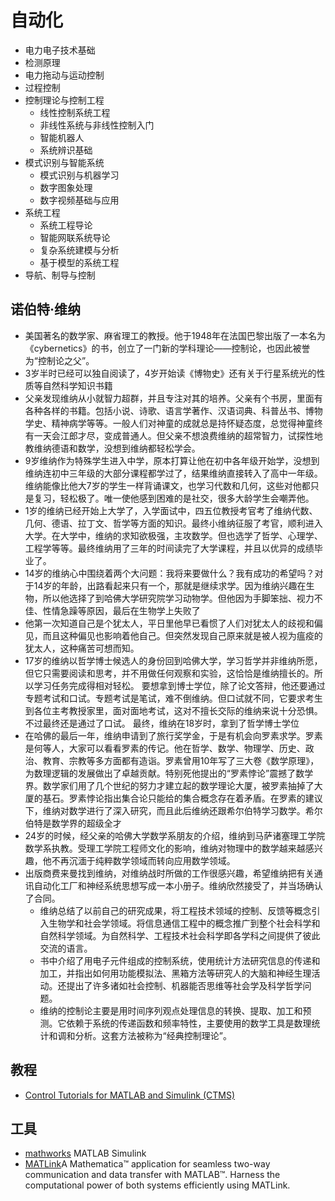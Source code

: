 # 自动化

* 电力电子技术基础
* 检测原理
* 电力拖动与运动控制
* 过程控制
* 控制理论与控制工程
  - 线性控制系统工程
  - 非线性系统与非线性控制入门
  - 智能机器人
  - 系统辨识基础
* 模式识别与智能系统
  - 模式识别与机器学习
  - 数字图象处理
  - 数字视频基础与应用
* 系统工程
  - 系统工程导论
  - 智能网联系统导论
  - 复杂系统建模与分析
  - 基于模型的系统工程
* 导航、制导与控制

## 诺伯特·维纳

* 美国著名的数学家、麻省理工的教授。他于1948年在法国巴黎出版了一本名为《cybernetics》的书，创立了一门新的学科理论——控制论，也因此被誉为“控制论之父”。
* 3岁半时已经可以独自阅读了，4岁开始读《博物史》还有关于行星系统光的性质等自然科学知识书籍
* 父亲发现维纳从小就智力超群，并且专注对其的培养。父亲有个书房，里面有各种各样的书籍。包括小说、诗歌、语言学著作、汉语词典、科普丛书、博物学史、精神病学等等。一般人们对神童的成就总是持怀疑态度，总觉得神童终有一天会江郎才尽，变成普通人。但父亲不想浪费维纳的超常智力，试探性地教维纳德语和数学，没想到维纳都轻松学会。
* 9岁维纳作为特殊学生进入中学，原本打算让他在初中各年级开始学，没想到维纳连初中三年级的大部分课程都学过了，结果维纳直接转入了高中一年级。维纳能像比他大7岁的学生一样背诵课文，也学习代数和几何，这些对他都只是复习，轻松极了。唯一使他感到困难的是社交，很多大龄学生会嘲弄他。
* 1岁的维纳已经开始上大学了，入学面试中，四五位教授考官考了维纳代数、几何、德语、拉丁文、哲学等方面的知识。最终小维纳征服了考官，顺利进入大学。在大学中，维纳的求知欲极强，主攻数学。但也选学了哲学、心理学、工程学等等。最终维纳用了三年的时间读完了大学课程，并且以优异的成绩毕业了。
* 14岁的维纳心中围绕着两个大问题：我将来要做什么？我有成功的希望吗？对于14岁的年龄，出路看起来只有一个，那就是继续求学。因为维纳兴趣在生物，所以他选择了到哈佛大学研究院学习动物学。但他因为手脚笨拙、视力不佳、性情急躁等原因，最后在生物学上失败了
* 他第一次知道自己是个犹太人，平日里他早已看惯了人们对犹太人的歧视和偏见，而且这种偏见也影响着他自己。但突然发现自己原来就是被人视为瘟疫的犹太人，这种痛苦可想而知。
* 17岁的维纳以哲学博士候选人的身份回到哈佛大学，学习哲学并非维纳所愿，但它只需要阅读和思考，并不用做任何观察和实验，这恰恰是维纳擅长的。所以学习任务完成得相对轻松。 要想拿到博士学位，除了论文答辩，他还要通过专题考试和口试。专题考试是笔试，难不倒维纳。但口试就不同，它要求考生到各位主考教授家里，面对面地考试，这对不擅长交际的维纳来说十分恐惧。不过最终还是通过了口试。 最终，维纳在18岁时，拿到了哲学博士学位
* 在哈佛的最后一年，维纳申请到了旅行奖学金，于是有机会向罗素求学。罗素是何等人，大家可以看看罗素的传记。他在哲学、数学、物理学、历史、政治、教育、宗教等多方面都有造诣。罗素曾用10年写了三大卷《数学原理》，为数理逻辑的发展做出了卓越贡献。特别死他提出的“罗素悖论”震撼了数学界。数学家们用了几个世纪的努力才建立起的数学理论大厦，被罗素抽掉了大厦的基石。罗素悖论指出集合论只能给的集合概念存在着矛盾。在罗素的建议下，维纳对数学进行了深入研究，而且此后维纳还跟希尔伯特学习数学。希尔伯特是数学界的超级全才
* 24岁的时候，经父亲的哈佛大学数学系朋友的介绍，维纳到马萨诸塞理工学院数学系执教。受理工学院工程师文化的影响，维纳对物理中的数学越来越感兴趣，他不再沉湎于纯粹数学领域而转向应用数学领域。
* 出版商费来曼找到维纳，对维纳战时所做的工作很感兴趣，希望维纳把有关通讯自动化工厂和神经系统思想写成一本小册子。维纳欣然接受了，并当场确认了合同。
  - 维纳总结了以前自己的研究成果，将工程技术领域的控制、反馈等概念引入生物学和社会学领域。将信息通信工程中的概念推广到整个社会科学和自然科学领域。为自然科学、工程技术社会科学即各学科之间提供了彼此交流的语言。
  - 书中介绍了用电子元件组成的控制系统，使用统计方法研究信息的传递和加工，并指出如何用功能模拟法、黑箱方法等研究人的大脑和神经生理活动。还提出了许多诸如社会控制、机器能否思维等社会学及科学哲学问题。
  - 维纳的控制论主要是用时间序列观点处理信息的转换、提取、加工和预测。它依赖于系统的传递函数和频率特性，主要使用的数学工具是数理统计和调和分析。这套方法被称为“经典控制理论”。

## 教程

* [Control Tutorials for MATLAB and Simulink (CTMS)](https://ctms.engin.umich.edu/CTMS/index.php)

## 工具

* [mathworks](https://ww2.mathworks.cn/) MATLAB Simulink
* [MATLink](http://matlink.org/)A Mathematica™ application for seamless two-way communication and data transfer with MATLAB™. Harness the computational power of both systems efficiently using MATLink.
